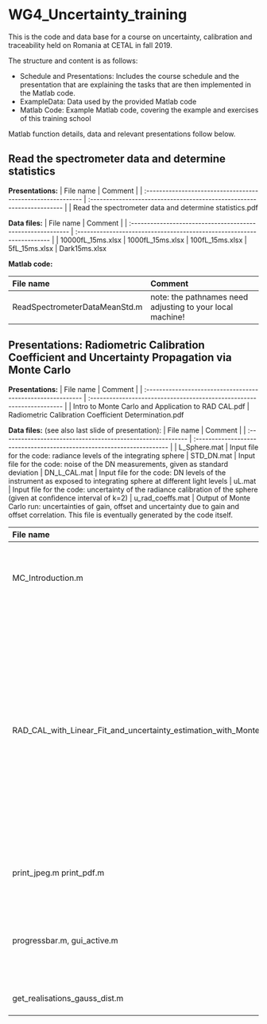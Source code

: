 # WG4_Uncertainty_training

This is the code and data base for a course on uncertainty, calibration and traceability held on Romania at CETAL in fall 2019.


The structure and content is as follows:

- Schedule and Presentations: Includes the course schedule and the presentation that are explaining the tasks that are then implemented in the Matlab code.
- ExampleData: Data used by the provided Matlab code
- Matlab Code: Example Matlab code, covering the example and exercises of this training school

Matlab function details, data and relevant presentations follow below.



## Read the spectrometer data and determine statistics

**Presentations:**
| File name                                                   | Comment                                                                | 
| :---------------------------------------------------------- | :--------------------------------------------------------------------- | 
| Read the spectrometer data and determine statistics.pdf


**Data files:**
| File name                                                   | Comment                                                                | 
| :---------------------------------------------------------- | :--------------------------------------------------------------------- | 
| 10000fL_15ms.xlsx
| 1000fL_15ms.xlsx
| 100fL_15ms.xlsx
| 5fL_15ms.xlsx
| Dark15ms.xlsx

**Matlab code:**

| File name                                                   | Comment                                                                | 
| :---------------------------------------------------------- | :--------------------------------------------------------------------- | 
| ReadSpectrometerDataMeanStd.m								| note: the pathnames need adjusting to your local machine!	|



## Presentations: Radiometric Calibration Coefficient and Uncertainty Propagation via Monte Carlo

**Presentations:**
| File name                                                   | Comment                                                                | 
| :---------------------------------------------------------- | :--------------------------------------------------------------------- | 
| Intro to Monte Carlo and Application to RAD CAL.pdf
| Radiometric Calibration Coefficient Determination.pdf




**Data files:** (see also last slide of presentation): 
| File name                                                   | Comment                                                                | 
| :---------------------------------------------------------- | :--------------------------------------------------------------------- | 
| L_Sphere.mat												| Input file for the code: radiance levels of the integrating sphere
| STD_DN.mat												| Input file for the code: noise of the DN measurements, given as standard deviation
| DN_L_CAL.mat												| Input file for the code: DN levels of the instrument as exposed to integrating sphere at different light levels
| uL.mat												    | Input file for the code: uncertainty of the radiance calibration of the sphere (given at confidence interval of k=2)
| u_rad_coeffs.mat											| Output of Monte Carlo run: uncertainties of gain, offset and uncertainty due to gain and offset correlation. This file is eventually generated by the code itself.




| File name                                                   | Comment                                                                | 
| :---------------------------------------------------------- | :--------------------------------------------------------------------- | 
| MC_Introduction.m											| Code to produce plots shown in the intro to Monte Carlo presentation
| RAD_CAL_with_Linear_Fit_and_uncertainty_estimation_with_Monte_Carlo.m | Main script. Note: set the run_sim = true on line 408 to run MC (This can take very long! You may want initially to choose a lower number of realisations by e.g. setting N = 10 on line 282). Set to false once you have them calculated.
| print_jpeg.m print_pdf.m		| Functions to export figure to JPEG or PDF
| progressbar.m, gui_active.m		| Functions for progress bar used to show progress during monte carlo run
| get_realisations_gauss_dist.m	| Function to create realisations



